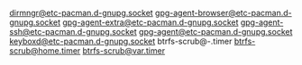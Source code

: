 dirmngr@etc-pacman.d-gnupg.socket
gpg-agent-browser@etc-pacman.d-gnupg.socket
gpg-agent-extra@etc-pacman.d-gnupg.socket
gpg-agent-ssh@etc-pacman.d-gnupg.socket
gpg-agent@etc-pacman.d-gnupg.socket
keyboxd@etc-pacman.d-gnupg.socket
btrfs-scrub@-.timer
btrfs-scrub@home.timer
btrfs-scrub@var.timer

